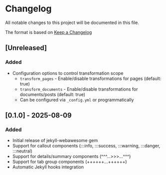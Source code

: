 # Changelog

All notable changes to this project will be documented in this file.

The format is based on [Keep a Changelog](https://keepachangelog.com/en/1.1.0/)

## [Unreleased]

### Added

- Configuration options to control transformation scope
  - `transform_pages` - Enable/disable transformations for pages (default: true)
  - `transform_documents` - Enable/disable transformations for documents/posts (default: true)
  - Can be configured via `_config.yml` or programmatically

## [0.1.0] - 2025-08-09

### Added

- Initial release of jekyll-webawesome gem
- Support for callout components (:::info, :::success, :::warning, :::danger, :::neutral)
- Support for details/summary components (^^^...>>>...^^^)
- Support for tab group components (++++++...++++++)
- Automatic Jekyll hooks integration
